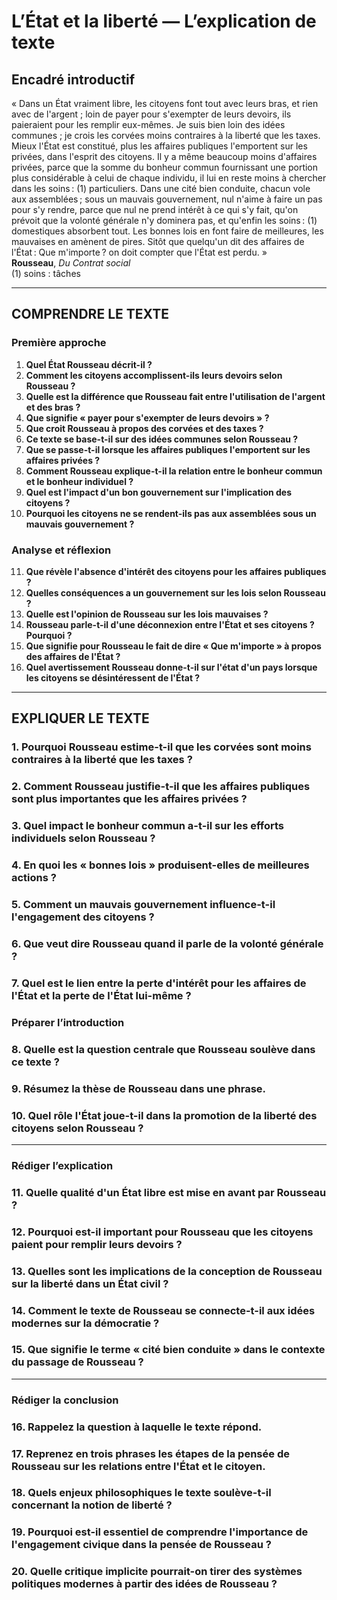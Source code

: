 # L’État et la liberté — L’explication de texte

## Encadré introductif
« Dans un État vraiment libre, les citoyens font tout avec leurs bras, et rien avec de l'argent ; loin de payer pour s'exempter de leurs devoirs, ils paieraient pour les remplir eux-mêmes. Je suis bien loin des idées communes ; je crois les corvées moins contraires à la liberté que les taxes. Mieux l'État est constitué, plus les affaires publiques l'emportent sur les privées, dans l'esprit des citoyens. Il y a même beaucoup moins d'affaires privées, parce que la somme du bonheur commun fournissant une portion plus considérable à celui de chaque individu, il lui en reste moins à chercher dans les soins : (1) particuliers. Dans une cité bien conduite, chacun vole aux assemblées ; sous un mauvais gouvernement, nul n'aime à faire un pas pour s'y rendre, parce que nul ne prend intérêt à ce qui s'y fait, qu'on prévoit que la volonté générale n'y dominera pas, et qu'enfin les soins : (1) domestiques absorbent tout. Les bonnes lois en font faire de meilleures, les mauvaises en amènent de pires. Sitôt que quelqu'un dit des affaires de l'État : Que m'importe ? on doit compter que l'État est perdu. »  
**Rousseau**, *Du Contrat social*  
(1) soins : tâches

---

## COMPRENDRE LE TEXTE

### Première approche

1. **Quel État Rousseau décrit-il ?**
2. **Comment les citoyens accomplissent-ils leurs devoirs selon Rousseau ?**
3. **Quelle est la différence que Rousseau fait entre l'utilisation de l'argent et des bras ?**
4. **Que signifie « payer pour s'exempter de leurs devoirs » ?**
5. **Que croit Rousseau à propos des corvées et des taxes ?**
6. **Ce texte se base-t-il sur des idées communes selon Rousseau ?**
7. **Que se passe-t-il lorsque les affaires publiques l'emportent sur les affaires privées ?**
8. **Comment Rousseau explique-t-il la relation entre le bonheur commun et le bonheur individuel ?**
9. **Quel est l'impact d'un bon gouvernement sur l'implication des citoyens ?**
10. **Pourquoi les citoyens ne se rendent-ils pas aux assemblées sous un mauvais gouvernement ?**

### Analyse et réflexion

11. **Que révèle l'absence d'intérêt des citoyens pour les affaires publiques ?**
12. **Quelles conséquences a un gouvernement sur les lois selon Rousseau ?**
13. **Quelle est l'opinion de Rousseau sur les lois mauvaises ?**
14. **Rousseau parle-t-il d'une déconnexion entre l'État et ses citoyens ? Pourquoi ?**
15. **Que signifie pour Rousseau le fait de dire « Que m'importe » à propos des affaires de l'État ?**
16. **Quel avertissement Rousseau donne-t-il sur l'état d'un pays lorsque les citoyens se désintéressent de l'État ?**

---

## EXPLIQUER LE TEXTE

### 1. Pourquoi Rousseau estime-t-il que les corvées sont moins contraires à la liberté que les taxes ?  
### 2. Comment Rousseau justifie-t-il que les affaires publiques sont plus importantes que les affaires privées ?  
### 3. Quel impact le bonheur commun a-t-il sur les efforts individuels selon Rousseau ?  
### 4. En quoi les « bonnes lois » produisent-elles de meilleures actions ?  
### 5. Comment un mauvais gouvernement influence-t-il l'engagement des citoyens ?  
### 6. Que veut dire Rousseau quand il parle de la volonté générale ?  
### 7. Quel est le lien entre la perte d'intérêt pour les affaires de l'État et la perte de l'État lui-même ?  

### Préparer l’introduction

### 8. Quelle est la question centrale que Rousseau soulève dans ce texte ?  
### 9. Résumez la thèse de Rousseau dans une phrase.  
### 10. Quel rôle l'État joue-t-il dans la promotion de la liberté des citoyens selon Rousseau ?  

---

### Rédiger l’explication

### 11. Quelle qualité d'un État libre est mise en avant par Rousseau ?  
### 12. Pourquoi est-il important pour Rousseau que les citoyens paient pour remplir leurs devoirs ?  
### 13. Quelles sont les implications de la conception de Rousseau sur la liberté dans un État civil ?  
### 14. Comment le texte de Rousseau se connecte-t-il aux idées modernes sur la démocratie ?  
### 15. Que signifie le terme « cité bien conduite » dans le contexte du passage de Rousseau ?

---

### Rédiger la conclusion

### 16. Rappelez la question à laquelle le texte répond.  
### 17. Reprenez en trois phrases les étapes de la pensée de Rousseau sur les relations entre l'État et le citoyen.  
### 18. Quels enjeux philosophiques le texte soulève-t-il concernant la notion de liberté ?  
### 19. Pourquoi est-il essentiel de comprendre l'importance de l'engagement civique dans la pensée de Rousseau ?  
### 20. Quelle critique implicite pourrait-on tirer des systèmes politiques modernes à partir des idées de Rousseau ?  